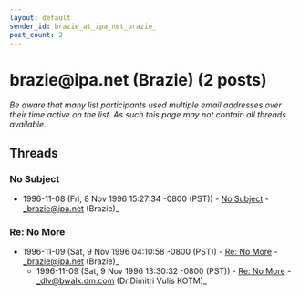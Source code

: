```yaml
---
layout: default
sender_id: brazie_at_ipa_net_brazie_
post_count: 2
---
```


# brazie<span>@</span>ipa.net (Brazie) (2 posts)

_Be aware that many list participants used multiple email addresses over their time active on the list. As such this page may not contain all threads available._

## Threads

### No Subject
+ 1996-11-08 (Fri, 8 Nov 1996 15:27:34 -0800 (PST)) - [No Subject](/archive/1996/11/a63311e8e9317000ba21d680490face459b2b4d1b71031021a4c89c773c95c73) - _brazie@ipa.net (Brazie)_

### Re: No More
+ 1996-11-09 (Sat, 9 Nov 1996 04:10:58 -0800 (PST)) - [Re: No More](/archive/1996/11/c7c0dc2b1f8b9ded204a3ea7497d5bda4f44747ea3db6871b92c832a518a14a2) - _brazie@ipa.net (Brazie)_
  + 1996-11-09 (Sat, 9 Nov 1996 13:30:32 -0800 (PST)) - [Re: No More](/archive/1996/11/5f7f524e1b32a4b452f93109295698b130d124bb08bb3caa07d1a59163674d02) - _dlv@bwalk.dm.com (Dr.Dimitri Vulis KOTM)_


